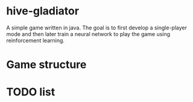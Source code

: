 # hive-gladiator
A simple game written in java. The goal is to first develop a single-player mode and then later train a neural network to play the game using reinforcement learning.
# Game structure

# TODO list
